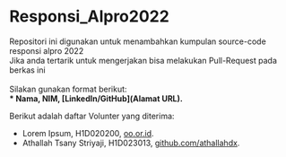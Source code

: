 # Responsi_Alpro2022
Repositori ini digunakan untuk menambahkan kumpulan source-code responsi alpro 2022 <br>
Jika anda tertarik untuk mengerjakan bisa melakukan Pull-Request pada berkas ini 
<br>
<br>
Silakan gunakan format berikut:<br>
**\* Nama, NIM, [LinkedIn/GitHub](Alamat URL).**  

Berikut adalah daftar Volunter yang diterima:
* Lorem Ipsum, H1D020200, [oo.or.id](https://oo.or.id).
* Athallah Tsany Striyaji, H1D023013, [github.com/athallahdx](https://github.com).
